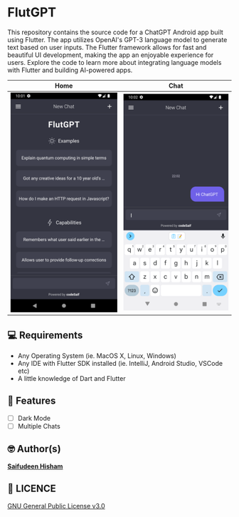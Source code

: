 # FlutGPT

This repository contains the source code for a ChatGPT Android app built using Flutter. The app utilizes OpenAI's GPT-3 language model to generate text based on user inputs. The Flutter framework allows for fast and beautiful UI development, making the app an enjoyable experience for users. Explore the code to learn more about integrating language models with Flutter and building AI-powered apps.

| Home                             | Chat                              |
| --------------------------------- | --------------------------------- |
| <img src="screenshots/home.png" width="400">  | <img src="screenshots/chat.png" width="400">  |

## 💻 Requirements

- Any Operating System (ie. MacOS X, Linux, Windows)
- Any IDE with Flutter SDK installed (ie. IntelliJ, Android Studio, VSCode etc)
- A little knowledge of Dart and Flutter

## 📝 Features

- [ ] Dark Mode
- [ ] Multiple Chats

## 🤓 Author(s)

**[Saifudeen Hisham](https://www.instagram.com/beSaif)**


## 🔖 LICENCE

[GNU General Public License v3.0](/LICENSE.md)

